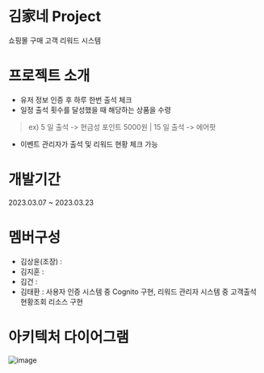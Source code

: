 # 김家네 Project
쇼핑몰 구매 고객 리워드 시스템

# 프로젝트 소개
- 유저 정보 인증 후 하루 한번 출석 체크
- 일정 출석 횟수를 달성했을 때 해당하는 상품을 수령
> ex) 5 일 출석 -> 현금성 포인트 5000원 | 15 일 출석 -> 에어팟
- 이벤트 관리자가 출석 및 리워드 현황 체크 가능

# 개발기간
2023.03.07 ~ 2023.03.23

# 멤버구성
- 김상윤(조장) :
- 김지훈 :
- 김건 : 
- 김태환 : 사용자 인증 시스템 중 Cognito 구현, 리워드 관리자 시스템 중 고객출석현황조회 리소스 구현

# 아키텍처 다이어그램
![image](https://user-images.githubusercontent.com/60168922/227113224-7c897ac1-d738-4d4c-8a5b-2924cb9d400c.png)
